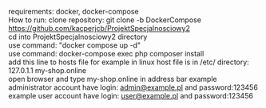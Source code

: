 requirements: docker, docker-compose <br>
How to run: clone repository: git clone -b DockerCompose https://github.com/kacperjcb/ProjektSpecjalnosciowy2 <br>
cd into ProjektSpecjalnosciowy2 directory <br>
use command: "docker compose up -d" <br>
use command: docker-compose exec php composer install <br>
add this line to hosts file for example in linux host file is in /etc/ directory: 127.0.1.1       my-shop.online  <br>
open browser and type my-shop.online in address bar
example administrator account have login: admin@example.pl and password:123456 <br>
example user account have login: user@example.pl and password:123456 <br>








